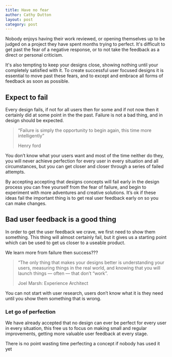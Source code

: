 ```yaml
---
title: Have no fear
author: Cathy Dutton
layout: post
category: post
---
```


Nobody enjoys having their work reviewed, or opening themselves up to be judged on a project they have spent months trying to perfect. It's difficult to get past the fear of a negative response, or to not take the feedback as a direct or personal criticism.

It's also tempting to keep your designs close, showing nothing until your completely satisfied with it. To create successful user focused designs it is essential to move past these fears, and to except and embrace all forms of feedback as soon as possible.


<!--
In the world of continuous improvement it’s also not really a thing that can happen. If you go back and fix the thing that failed then it was never really broken, just unfinished. -->

## Expect to fail

Every design fails, if not for all users then for some and if not now then it certainly did at some point in the the past. Failure is not a bad thing, and in design should be expected.

<blockquote>
“Failure is simply the opportunity to begin again, this time more intelligently”

 <p class="quote-name">Henry ford</p>
</blockquote>

You don’t know what your users want and most of the time neither do they, you will never achieve perfection for every user in every situation and all circumstances, but you can get closer and closer through a series of failed attempts.

By accepting accepting that designs concepts will fail early in the design process you can free yourself from the fear of failure, and begin to experiment with more adventures and creative solutions. It’s ok if these ideas fail the important thing is to get real user feedback early on so you can make changes.

<!-- This allows designers not to be constrained by how things are currently done, and to search for much better solutions to common problems. -->



<!-- Some one once told me the bravest thing a person can do is admit they have made a mistake and start again from the beginning. The advice was regarding a college fine art project, but can be applied to the design process as well.

There is no shame in creating a clean slate, it is not an admission of failure, instead it shows an understanding of the industry we work in. It shows a desire to move forward Utilising new information and knowledge. -->

## Bad user feedback is a good thing

In order to get the user feedback we crave, we first need to show them something. This thing will almost certainly fail, but it gives us a starting point which can be used to get us closer to a useable product.

We learn more from failure then success???


<blockquote>
“The only thing that makes your designs better is understanding your users, measuring things in the real world, and knowing that you will launch things — often — that don’t “work”.

 <p class="quote-name">Joel Marsh: Experience Architect</p>
</blockquote>



You can not start with user research, users don’t know what it is they need until you show them something that is wrong.



### Let go of perfection
We have already accepted that no design can ever be perfect for every user in every situation, this free us to focus on making small and regular improvements, getting more valuable user feedback at every stage.

There is no point wasting time perfecting a concept if nobody has used it yet
